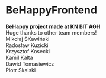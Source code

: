 # BeHappyFrontend
<b>BeHappy project made at KN BIT AGH </b></br>
Huge thanks to other team members!</br>
Mikołaj SKawiński</br>
Radosław Kuzicki</br>
Krzysztof Kosecki</br>
Kamil Kalta</br>
Dawid Tomasiewicz</br>
Piotr Skalski
